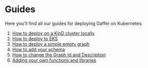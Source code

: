 Guides
========
Here you'll find all our guides for deploying Gaffer on Kubernetes.

1. [How to deploy on a KinD cluster locally](./kind-deployment.md)
2. [How to deploy to EKS](./aws-eks-deployment.md)
3. [How to deploy a simple empty graph](./deploy-empty-graph.md)
4. [How to add your schema](./schema.md)
5. [How to change the Graph Id and Description](./change-graph-metadata.md)
6. [Adding your own functions and libraries](./add-libraries.md)